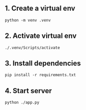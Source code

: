 ## 1. Create a virtual env

```
python -m venv .venv
```

## 2. Activate virtual env

```
./.venv/Scripts/activate
```

## 3. Install dependencies

```
pip install -r requirements.txt
```

## 4. Start server

```
python ./app.py
```
